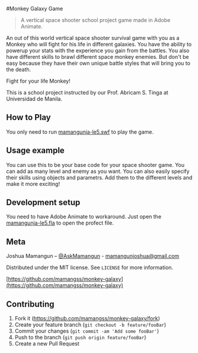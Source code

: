 #Monkey Galaxy Game
> A vertical space shooter school project game made in Adobe Animate.

An out of this world vertical space shooter survival game with you as a Monkey who will fight for his life in different galaxies. You have the ability to powerup your stats with the experience you gain from the battles. You also have different skills to brawl different space monkey enemies. But don't be easy because they have their own unique battle styles that will bring you to the death. 

Fight for your life Monkey!

This is a school project instructed by our Prof. Abricam S. Tinga at Universidad de Manila.

## How to Play

You only need to run [mamangunja-le5.swf](mamangunja-le5.swf) to play the game.

## Usage example

You can use this to be your base code for your space shooter game. You can add as many level and enemy as you want. You can also easily specify their skills using objects and parametrs. Add them to the different levels and make it more exciting!

## Development setup

You need to have Adobe Animate to workaround. Just open the [mamangunja-le5.fla](mamangunja-le5.fla) to open the profect file.

## Meta

Joshua Mamangun – [@AskMamangun](https://facebook.com/AskMamangun) - mamangunjoshua@gmail.com

Distributed under the MIT license. See ``LICENSE`` for more information.

[https://github.com/mamangss/monkey-galaxy](https://github.com/mamangss/monkey-galaxy)

## Contributing

1. Fork it (<https://github.com/mamangss/monkey-galaxy/fork>)
2. Create your feature branch (`git checkout -b feature/fooBar`)
3. Commit your changes (`git commit -am 'Add some fooBar'`)
4. Push to the branch (`git push origin feature/fooBar`)
5. Create a new Pull Request
